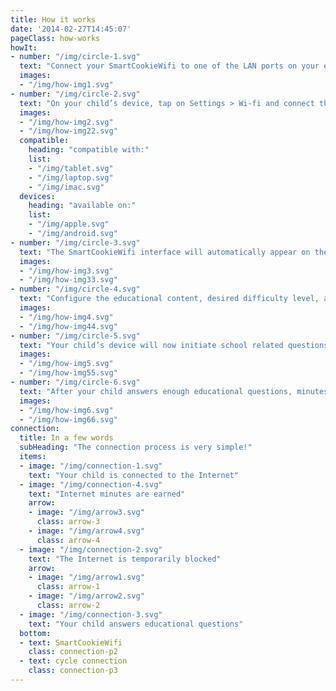 ```yaml
---
title: How it works
date: '2014-02-27T14:45:07'
pageClass: how-works
howIt:
- number: "/img/circle-1.svg"
  text: "Connect your SmartCookieWifi to one of the LAN ports on your existing router."
  images:
  - "/img/how-img1.svg"
- number: "/img/circle-2.svg"
  text: "On your child’s device, tap on Settings > Wi-fi and connect the 	device to the SmartCookieWifi network."
  images:
  - "/img/how-img2.svg"
  - "/img/how-img22.svg"
  compatible: 
    heading: "compatible with:"
    list:
    - "/img/tablet.svg"
    - "/img/laptop.svg"
    - "/img/imac.svg"
  devices: 
    heading: "available on:"
    list:
    - "/img/apple.svg"
    - "/img/android.svg"
- number: "/img/circle-3.svg"
  text: "The SmartCookieWifi interface will automatically appear on the device display."
  images:
  - "/img/how-img3.svg"
  - "/img/how-img33.svg"
- number: "/img/circle-4.svg"
  text: "Configure the educational content, desired difficulty level, and preferences through the “Parent” settings."
  images:
  - "/img/how-img4.svg"
  - "/img/how-img44.svg"
- number: "/img/circle-5.svg"
  text: "Your child’s device will now initiate school related questions	at the time intervals you set."
  images:
  - "/img/how-img5.svg"
  - "/img/how-img55.svg"
- number: "/img/circle-6.svg"
  text: "After your child answers enough educational questions, minutes are earned, and the Internet will be reactivated"
  images:
  - "/img/how-img6.svg"
  - "/img/how-img66.svg"
connection:
  title: In a few words
  subHeading: "The connection process is very simple!"
  items:
  - image: "/img/connection-1.svg"
    text: "Your child is connected to the Internet"
  - image: "/img/connection-4.svg"
    text: "Internet minutes are earned"
    arrow:
    - image: "/img/arrow3.svg"
      class: arrow-3
    - image: "/img/arrow4.svg"
      class: arrow-4
  - image: "/img/connection-2.svg"
    text: "The Internet is temporarily blocked"
    arrow:
    - image: "/img/arrow1.svg"
      class: arrow-1
    - image: "/img/arrow2.svg"
      class: arrow-2
  - image: "/img/connection-3.svg"
    text: "Your child answers educational questions"
  bottom:
  - text: SmartCookieWifi
    class: connection-p2
  - text: cycle connection
    class: connection-p3
---
```

